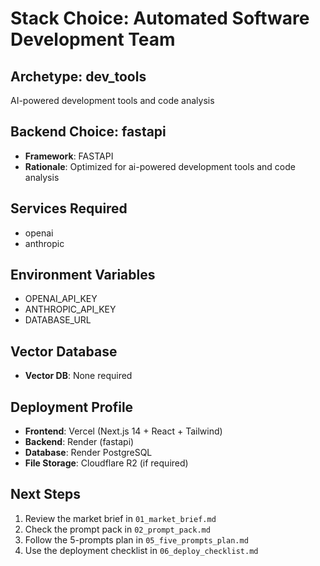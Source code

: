 # Stack Choice: Automated Software Development Team

## Archetype: dev_tools
AI-powered development tools and code analysis

## Backend Choice: fastapi
- **Framework**: FASTAPI
- **Rationale**: Optimized for ai-powered development tools and code analysis

## Services Required
- openai
- anthropic

## Environment Variables
- OPENAI_API_KEY
- ANTHROPIC_API_KEY
- DATABASE_URL

## Vector Database
- **Vector DB**: None required

## Deployment Profile
- **Frontend**: Vercel (Next.js 14 + React + Tailwind)
- **Backend**: Render (fastapi)
- **Database**: Render PostgreSQL
- **File Storage**: Cloudflare R2 (if required)

## Next Steps
1. Review the market brief in `01_market_brief.md`
2. Check the prompt pack in `02_prompt_pack.md`
3. Follow the 5-prompts plan in `05_five_prompts_plan.md`
4. Use the deployment checklist in `06_deploy_checklist.md`
